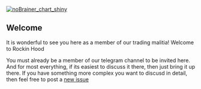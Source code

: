 [![noBrainer_chart_shiny](https://user-images.githubusercontent.com/239550/150532047-d0dfa62f-8ec2-4e8c-b5e7-4edc3361fb89.png)](https://github.com/christopherreay/noBrainerSupport/issues)

## Welcome

It is wonderful to see you here as a member of our trading malitia! Welcome to Rockin Hood

You must already be a member of our telegram channel to be invited here. And for most everything, if its easiest to discuss it there, then just bring it up there.
If you have something more complex you want to discusd in detail, then feel free to post a [new issue](https://github.com/christopherreay/noBrainerSupport/issues/new)
